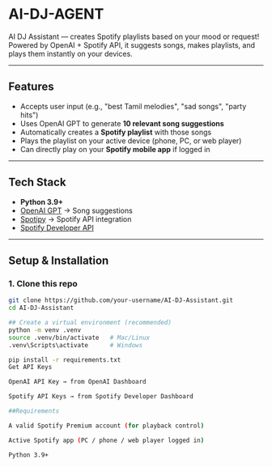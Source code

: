 # AI-DJ-AGENT
 AI DJ Assistant — creates Spotify playlists based on your mood or request!  
Powered by OpenAI + Spotify API, it suggests songs, makes playlists, and plays them instantly on your devices.


---

##  Features
- Accepts user input (e.g., "best Tamil melodies", "sad songs", "party hits")  
- Uses OpenAI GPT to generate **10 relevant song suggestions**  
- Automatically creates a **Spotify playlist** with those songs  
- Plays the playlist on your active device (phone, PC, or web player)  
- Can directly play on your **Spotify mobile app** if logged in  

---

##  Tech Stack
- **Python 3.9+**  
- [OpenAI GPT](https://platform.openai.com/) → Song suggestions  
- [Spotipy](https://spotipy.readthedocs.io/) → Spotify API integration  
- [Spotify Developer API](https://developer.spotify.com/dashboard)  

---

##  Setup & Installation

### 1. Clone this repo
```bash
git clone https://github.com/your-username/AI-DJ-Assistant.git
cd AI-DJ-Assistant

## Create a virtual environment (recommended)
python -m venv .venv
source .venv/bin/activate   # Mac/Linux
.venv\Scripts\activate      # Windows

pip install -r requirements.txt
Get API Keys

OpenAI API Key → from OpenAI Dashboard

Spotify API Keys → from Spotify Developer Dashboard

##Requirements

A valid Spotify Premium account (for playback control)

Active Spotify app (PC / phone / web player logged in)

Python 3.9+

